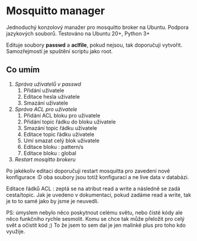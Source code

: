 # Mosquitto manager
Jednoduchý konzolový manažer pro mosquitto broker na Ubuntu. Podpora jazykových souborů.
Testováno na Ubuntu 20+, Python 3+

Edituje soubory **passwd** a **aclfile**, pokud nejsou, tak doporučuji vytvořit. Samozřejmostí je spuštění scriptu jako root.

## Co umím
1. *Správa uživatelů v passwd*
    1. Přidání uživatele
    1. Editace hesla uživatele
    1. Smazání uživatele
1. *Správa ACL pro uživatele*
    1. Přidání ACL bloku pro uživatele
    1. Přidání topic řádku do bloku uživatele
    1. Smazání topic řádku uživatele
    1. Editace topic řádku uživatele
    1. Umí smazat celý blok uživatele
    1. Editace bloku : pattern/s
    1. Editace bloku : global
1. *Restart mosqitto brokeru*

Po jakékoliv editaci doporučuji restart mosquitta pro zavedení nové konfigurace :D oba soubory jsou totiž konfigurací a ne live data v databázi.

Editace řádků ACL : zeptá se na atribut read a write a následně se zadá cesta/topic. Jak je uvedeno v dokumentaci, pokud zadáme read a write, tak je to to samé jako by jsme je neuvedli. 

PS: úmyslem nebylo něco poskytnout celému světu, nebo čisté kódy ale něco funkčního rychle sesmolit. Komu se chce tak může přeložit pro celý svět a očistit kód ;) To že jsem to sem dal je jen malinké plus pro toho kdo využije.